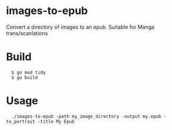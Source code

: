# images-to-epub

Convert a directory of images to an epub. Suitable for Manga trans/scanlations

# Build

```
  $ go mod tidy
  $ go build
```

# Usage

```
  ./images-to-epub -path my_image_directory -output my.epub -to_portrait -title My Epub
```


